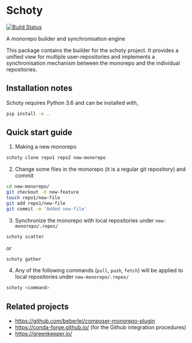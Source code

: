 # Schoty

[![Build Status](https://travis-ci.org/schoty/schoty-builder.svg?branch=master)](https://travis-ci.org/schoty/schoty-builder)


A monorepo builder and synchronisation engine

This package contains the builder for the schoty project. It provides a unified view for multiple user-repositories and implements a synchronisation mechanism between the monorepo and the individual repositories.

## Installation notes

Schoty requires Python 3.6 and can be installed with,

```bash
pip install -e .
```

## Quick start guide

1. Making a new monorepo

```bash
schoty clone repo1 repo2 new-monorepo
```

2. Change some files in the monorepo (it is a regular git repository) and commit

```bash
cd new-monorepo/
git checkout -b new-feature
touch repo1/new-file
git add repo1/new-file
git commit -m 'Added new-file'
```

3. Synchronize the monorepo with local repositories under `new-monorepo/.repos/`

```bash
schoty scatter
```
or 

```bash
schoty gather 
```


4. Any of the following commands (`pull`, `push`, `fetch`) will be applied to local repositories under
`new-monorepo/.repos/`

```bash
schoty <command>
```


## Related projects
 
  - https://github.com/beberlei/composer-monorepo-plugin
  - https://conda-forge.github.io/ (for the Github integration procedures)
  - https://greenkeeper.io/
